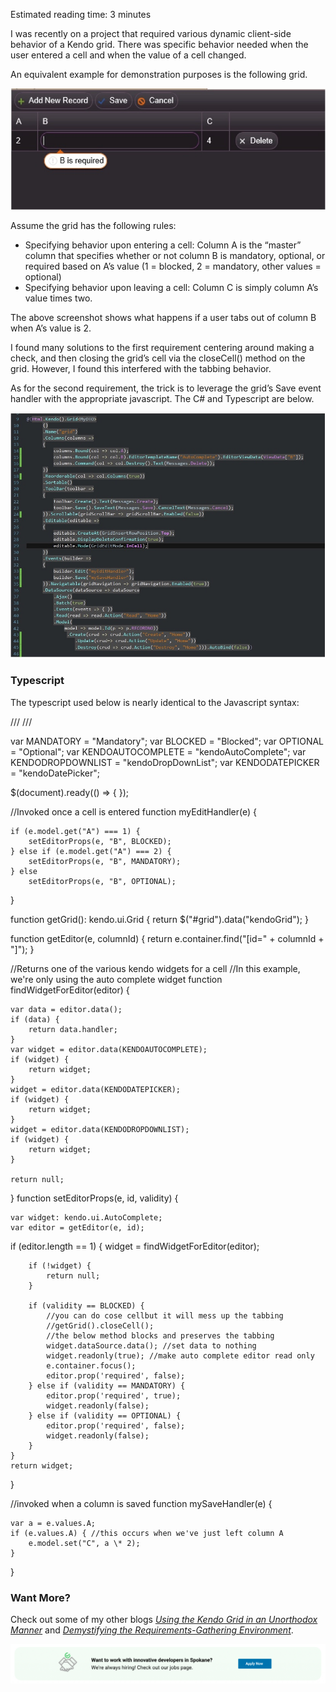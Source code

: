 
Estimated reading time: 3 minutes

I was recently on a project that required various dynamic client-side behavior of a Kendo grid. There was specific behavior needed when the user entered a cell and when the value of a cell changed.

An equivalent example for demonstration purposes is the following grid.

![](https://raw.githubusercontent.com/worseTyler/MarkdownBlogs/main/2015/06/dynamically-changing-cell-databehavior-within-a-kendo-grid/images/Kendo-Grid-1.jpg)

Assume the grid has the following rules:

- Specifying behavior upon entering a cell: Column A is the “master” column that specifies whether or not column B is mandatory, optional, or required based on A’s value (1 = blocked, 2 = mandatory, other values = optional)
- Specifying behavior upon leaving a cell: Column C is simply column A’s value times two.

The above screenshot shows what happens if a user tabs out of column B when A’s value is 2.

I found many solutions to the first requirement centering around making a check, and then closing the grid’s cell via the closeCell() method on the grid. However, I found this interfered with the tabbing behavior.

As for the second requirement, the trick is to leverage the grid’s Save event handler with the appropriate javascript. The C# and Typescript are below.

![](https://raw.githubusercontent.com/worseTyler/MarkdownBlogs/main/2015/06/dynamically-changing-cell-databehavior-within-a-kendo-grid/images/Kendo-Grid-2.jpg)

### Typescript

The typescript used below is nearly identical to the Javascript syntax:

/// <reference path="../typings/jquery/jquery.d.ts" />
/// <reference path="../typings/kendo/kendo.all.d.ts" />

var MANDATORY = "Mandatory";
var BLOCKED = "Blocked";
var OPTIONAL = "Optional";
var KENDOAUTOCOMPLETE = "kendoAutoComplete";
var KENDODROPDOWNLIST = "kendoDropDownList";
var KENDODATEPICKER = "kendoDatePicker";

$(document).ready(() => {
});

//Invoked once a cell is entered
function myEditHandler(e) {

    if (e.model.get("A") === 1) {
        setEditorProps(e, "B", BLOCKED);
    } else if (e.model.get("A") === 2) {
        setEditorProps(e, "B", MANDATORY);
    } else
        setEditorProps(e, "B", OPTIONAL);
}

function getGrid(): kendo.ui.Grid {
    return $("#grid").data("kendoGrid");
}

function getEditor(e, columnId) {
    return e.container.find("\[id=" + columnId + "\]");
}

//Returns one of the various kendo widgets for a cell
//In this example, we're only using the auto complete widget
function findWidgetForEditor(editor) {

    var data = editor.data();
    if (data) {
        return data.handler;
    }
    var widget = editor.data(KENDOAUTOCOMPLETE);
    if (widget) {
        return widget;
    }
    widget = editor.data(KENDODATEPICKER);
    if (widget) {
        return widget;
    }
    widget = editor.data(KENDODROPDOWNLIST);
    if (widget) {
        return widget;
    }

    return null;
}
function setEditorProps(e, id, validity) {

    var widget: kendo.ui.AutoComplete;
    var editor = getEditor(e, id);
  
  if (editor.length == 1) {
        widget = findWidgetForEditor(editor);

        if (!widget) {
            return null;
        }

        if (validity == BLOCKED) {
            //you can do cose cellbut it will mess up the tabbing             
            //getGrid().closeCell();
            //the below method blocks and preserves the tabbing
            widget.dataSource.data(); //set data to nothing
            widget.readonly(true); //make auto complete editor read only
            e.container.focus();
            editor.prop('required', false);
        } else if (validity == MANDATORY) {
            editor.prop('required', true);
            widget.readonly(false);
        } else if (validity == OPTIONAL) {
            editor.prop('required', false);
            widget.readonly(false);
        }
    }
    return widget;
}

//invoked when a column is saved
function mySaveHandler(e) {

    var a = e.values.A;
    if (e.values.A) { //this occurs when we've just left column A
        e.model.set("C", a \* 2);
    }
}

### Want More?

Check out some of my other blogs _[Using the Kendo Grid in an Unorthodox Manner](/using-the-kendo-grid-in-an-unorthodox-manner/)_ and _[Demystifying the Requirements-Gathering Environment](/demystifying-requirements-gathering/)_.

![](https://raw.githubusercontent.com/worseTyler/MarkdownBlogs/main/2015/06/dynamically-changing-cell-databehavior-within-a-kendo-grid/images/Blog-job-ad-1024x127.png)

